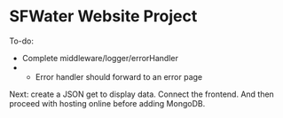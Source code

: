 # SFWater Website Project

To-do:
- Complete middleware/logger/errorHandler
- - Error handler should forward to an error page

Next: create a JSON get to display data. Connect the frontend. And then proceed with hosting online before adding MongoDB.